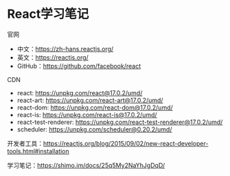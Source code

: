 # React学习笔记

官网
- 中文：https://zh-hans.reactjs.org/
- 英文：https://reactjs.org/
- GitHub：https://github.com/facebook/react

CDN
- react: https://unpkg.com/react@17.0.2/umd/
- react-art: https://unpkg.com/react-art@17.0.2/umd/
- react-dom: https://unpkg.com/react-dom@17.0.2/umd/
- react-is: https://unpkg.com/react-is@17.0.2/umd/
- react-test-renderer: https://unpkg.com/react-test-renderer@17.0.2/umd/
- scheduler: https://unpkg.com/scheduler@0.20.2/umd/

开发者工具：https://reactjs.org/blog/2015/09/02/new-react-developer-tools.html#installation

学习笔记：https://shimo.im/docs/25q5My2NaYhJgDqD/ 